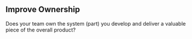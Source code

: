 ## Improve Ownership

Does your team own the system (part) you develop and deliver a valuable piece of the overall product?
